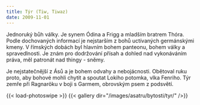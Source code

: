 ```yaml
---
title: Týr (Tiw, Tiwaz)
date: 2009-11-01
---
```


Jednoruký bůh války. Je synem Ódina a Frigg a mladším bratrem Thóra. Podle dochovaných informací je nejstarším z bohů uctívaných germánskými kmeny. V římských dobách byl hlavním bohem panteonu, bohem války a spravedlnosti. Je znám pro dodržování přísah a dohled nad vykonáváním práva, měl patronát nad thingy - sněmy.

Je nejstatečnější z Ásů a je bohem odvahy a nebojácnosti. Obětoval ruku proto, aby bohové mohli chytit a spoutat Lokiho potomka, vlka Fenriho. Týr zemře při Ragnaröku v boji s Garmem, obrovským psem z podsvětí.

{{< load-photoswipe >}}
{{< gallery dir="/images/asatru/bytosti/tyr/" />}}
